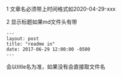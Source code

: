 1 文章名必须带上时间格式如2020-04-29-xxx

2 显示标题如果md文件头有带

```
---
layout: post
title: "readme in"
date: 2017-06-29 12:00:00 -0500
---
```

会以title名为准，如果没有会直接取文件名